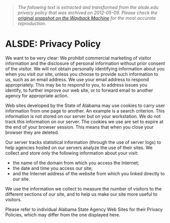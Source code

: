 > *The following text is extracted and transformed from the alsde.edu privacy policy that was archived on 2012-05-09. Please check the [original snapshot on the Wayback Machine](https://web.archive.org/web/20120509002025id_/http%3A//www.alsde.edu/home/Privacy_Policy.aspx) for the most accurate reproduction.*

# ALSDE: Privacy Policy

We want to be very clear: We prohibit commercial marketing of visitor information and the disclosure of personal information without prior consent of the visitor. We will not obtain personally identifying information about you when you visit our site, unless you choose to provide such information to us, such as an email address. We use your email address to respond appropriately. This may be to respond to you, to address issues you identify, to further improve our web site, or to forward email to another agency for appropriate action. 

Web sites developed by the State of Alabama may use cookies to carry user information from one page to another. An example is a search criterion. This information is not stored on our server but on your workstation. We do not track this information on our server. The cookies we use are set to expire at the end of your browser session. This means that when you close your browser they are deleted. 

Our server tracks statistical information (through the use of server logs) to help agencies hosted on our servers analyze the use of their sites. We collect and store only the following information about your visit: 

  * the name of the domain from which you access the Internet;
  * the date and time you access our site;
  * and the Internet address of the website from which you linked directly to our site.



We use the information we collect to measure the number of visitors to the different sections of our site, and to help us make our site more useful to visitors. 

Please refer to individual Alabama State Agency Web Sites for their Privacy Policies, which may differ from the one displayed here. 

  

